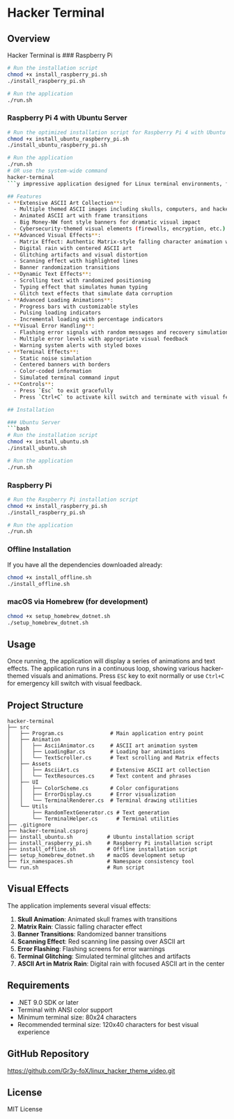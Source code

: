# Hacker Terminal

## Overview
Hacker Terminal is ### Raspberry Pi
```bash
# Run the installation script
chmod +x install_raspberry_pi.sh
./install_raspberry_pi.sh

# Run the application
./run.sh
```

### Raspberry Pi 4 with Ubuntu Server
```bash
# Run the optimized installation script for Raspberry Pi 4 with Ubuntu Server
chmod +x install_ubuntu_raspberry_pi.sh
./install_ubuntu_raspberry_pi.sh

# Run the application
./run.sh
# OR use the system-wide command
hacker-terminal
```y impressive application designed for Linux terminal environments, featuring an immersive hacker theme. The application utilizes ASCII art, dynamic text effects, advanced animations, and realistic visual effects to create an authentic hacker terminal experience.

## Features
- **Extensive ASCII Art Collection**: 
  - Multiple themed ASCII images including skulls, computers, and hacker graphics
  - Animated ASCII art with frame transitions
  - Big Money-NW font style banners for dramatic visual impact
  - Cybersecurity-themed visual elements (firewalls, encryption, etc.)
- **Advanced Visual Effects**:
  - Matrix Effect: Authentic Matrix-style falling character animation with color gradients
  - Digital rain with centered ASCII art
  - Glitching artifacts and visual distortion
  - Scanning effect with highlighted lines
  - Banner randomization transitions
- **Dynamic Text Effects**: 
  - Scrolling text with randomized positioning
  - Typing effect that simulates human typing
  - Glitch text effects that simulate data corruption
- **Advanced Loading Animations**:
  - Progress bars with customizable styles
  - Pulsing loading indicators
  - Incremental loading with percentage indicators
- **Visual Error Handling**: 
  - Flashing error signals with random messages and recovery simulation
  - Multiple error levels with appropriate visual feedback
  - Warning system alerts with styled boxes
- **Terminal Effects**:
  - Static noise simulation
  - Centered banners with borders
  - Color-coded information
  - Simulated terminal command input
- **Controls**:
  - Press `Esc` to exit gracefully
  - Press `Ctrl+C` to activate kill switch and terminate with visual feedback

## Installation

### Ubuntu Server
```bash
# Run the installation script
chmod +x install_ubuntu.sh
./install_ubuntu.sh

# Run the application
./run.sh
```

### Raspberry Pi
```bash
# Run the Raspberry Pi installation script
chmod +x install_raspberry_pi.sh
./install_raspberry_pi.sh

# Run the application
./run.sh
```

### Offline Installation
If you have all the dependencies downloaded already:
```bash
chmod +x install_offline.sh
./install_offline.sh
```

### macOS via Homebrew (for development)
```bash
chmod +x setup_homebrew_dotnet.sh
./setup_homebrew_dotnet.sh
```

## Usage
Once running, the application will display a series of animations and text effects. The application runs in a continuous loop, showing various hacker-themed visuals and animations. Press `ESC` key to exit normally or use `Ctrl+C` for emergency kill switch with visual feedback.

## Project Structure
```
hacker-terminal
├── src
│   ├── Program.cs               # Main application entry point
│   ├── Animation
│   │   ├── AsciiAnimator.cs     # ASCII art animation system
│   │   ├── LoadingBar.cs        # Loading bar animations
│   │   └── TextScroller.cs      # Text scrolling and Matrix effects
│   ├── Assets
│   │   ├── AsciiArt.cs          # Extensive ASCII art collection
│   │   └── TextResources.cs     # Text content and phrases
│   ├── UI
│   │   ├── ColorScheme.cs       # Color configurations
│   │   ├── ErrorDisplay.cs      # Error visualization
│   │   └── TerminalRenderer.cs  # Terminal drawing utilities
│   └── Utils
│       ├── RandomTextGenerator.cs # Text generation
│       └── TerminalHelper.cs      # Terminal utilities
├── .gitignore
├── hacker-terminal.csproj
├── install_ubuntu.sh           # Ubuntu installation script
├── install_raspberry_pi.sh     # Raspberry Pi installation script
├── install_offline.sh          # Offline installation script
├── setup_homebrew_dotnet.sh    # macOS development setup
├── fix_namespaces.sh           # Namespace consistency tool
└── run.sh                      # Run script
```

## Visual Effects
The application implements several visual effects:

1. **Skull Animation**: Animated skull frames with transitions
2. **Matrix Rain**: Classic falling character effect
3. **Banner Transitions**: Randomized banner transitions
4. **Scanning Effect**: Red scanning line passing over ASCII art
5. **Error Flashing**: Flashing screens for error warnings
6. **Terminal Glitching**: Simulated terminal glitches and artifacts
7. **ASCII Art in Matrix Rain**: Digital rain with focused ASCII art in the center

## Requirements
- .NET 9.0 SDK or later
- Terminal with ANSI color support
- Minimum terminal size: 80x24 characters
- Recommended terminal size: 120x40 characters for best visual experience

## GitHub Repository
https://github.com/Gr3y-foX/linux_hacker_theme_video.git

## License
MIT License